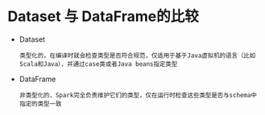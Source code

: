 # Dataset 与 DataFrame的比较

* Dataset 
      
	  类型化的，在编译时就会检查类型是否符合规范，仅适用于基于Java虚拟机的语言（比如Scala和Java），并通过case类或者Java beans指定类型
* DataFrame
      
	  非类型化的，Spark完全负责维护它们的类型，仅在运行时检查这些类型是否与schema中指定的类型一致